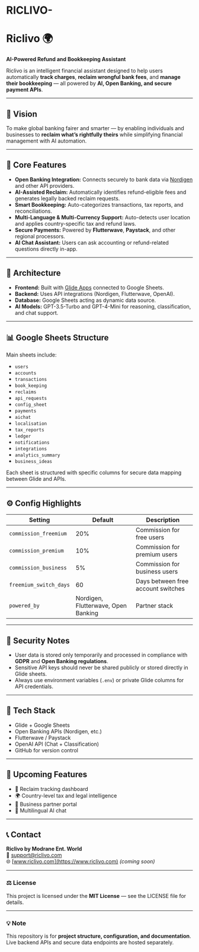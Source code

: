 # RICLIVO-
# Riclivo 🌍  
**AI-Powered Refund and Bookkeeping Assistant**

Riclivo is an intelligent financial assistant designed to help users automatically **track charges**, **reclaim wrongful bank fees**, and **manage their bookkeeping** — all powered by **AI, Open Banking, and secure payment APIs**.

---

## 🚀 Vision
To make global banking fairer and smarter — by enabling individuals and businesses to **reclaim what’s rightfully theirs** while simplifying financial management with AI automation.

---

## 🧠 Core Features
- **Open Banking Integration:** Connects securely to bank data via [Nordigen](https://nordigen.com/) and other API providers.  
- **AI-Assisted Reclaim:** Automatically identifies refund-eligible fees and generates legally backed reclaim requests.  
- **Smart Bookkeeping:** Auto-categorizes transactions, tax reports, and reconciliations.  
- **Multi-Language & Multi-Currency Support:** Auto-detects user location and applies country-specific tax and refund laws.  
- **Secure Payments:** Powered by **Flutterwave**, **Paystack**, and other regional processors.  
- **AI Chat Assistant:** Users can ask accounting or refund-related questions directly in-app.  

---

## 🧩 Architecture
- **Frontend:** Built with [Glide Apps](https://www.glideapps.com/) connected to Google Sheets.  
- **Backend:** Uses API integrations (Nordigen, Flutterwave, OpenAI).  
- **Database:** Google Sheets acting as dynamic data source.  
- **AI Models:** GPT-3.5-Turbo and GPT-4-Mini for reasoning, classification, and chat support.  

---

## 📊 Google Sheets Structure
Main sheets include:
- `users`
- `accounts`
- `transactions`
- `book_keeping`
- `reclaims`
- `api_requests`
- `config_sheet`
- `payments`
- `aichat`
- `localisation`
- `tax_reports`
- `ledger`
- `notifications`
- `integrations`
- `analytics_summary`
- `business_ideas`

Each sheet is structured with specific columns for secure data mapping between Glide and APIs.

---

## ⚙️ Config Highlights
| Setting | Default | Description |
|----------|----------|-------------|
| `commission_freemium` | 20% | Commission for free users |
| `commission_premium` | 10% | Commission for premium users |
| `commission_business` | 5% | Commission for business users |
| `freemium_switch_days` | 60 | Days between free account switches |
| `powered_by` | Nordigen, Flutterwave, Open Banking | Partner stack |

---

## 🔐 Security Notes
- User data is stored only temporarily and processed in compliance with **GDPR** and **Open Banking regulations**.  
- Sensitive API keys should never be shared publicly or stored directly in Glide sheets.  
- Always use environment variables (`.env`) or private Glide columns for API credentials.  

---

## 🧰 Tech Stack
- Glide + Google Sheets  
- Open Banking APIs (Nordigen, etc.)  
- Flutterwave / Paystack  
- OpenAI API (Chat + Classification)  
- GitHub for version control  

---

## 🧩 Upcoming Features
- 🧾 Reclaim tracking dashboard  
- 🌍 Country-level tax and legal intelligence  
- 🤝 Business partner portal  
- 💬 Multilingual AI chat  

---

## 📞 Contact
**Riclivo by Modrane Ent. World**  
📧 support@riclivo.com  
🌐 [www.riclivo.com](https://www.riclivo.com) *(coming soon)*  

---

### ⚖️ License
This project is licensed under the **MIT License** — see the LICENSE file for details.

---

### 💡 Note
This repository is for **project structure, configuration, and documentation**.  
Live backend APIs and secure data endpoints are hosted separately.
